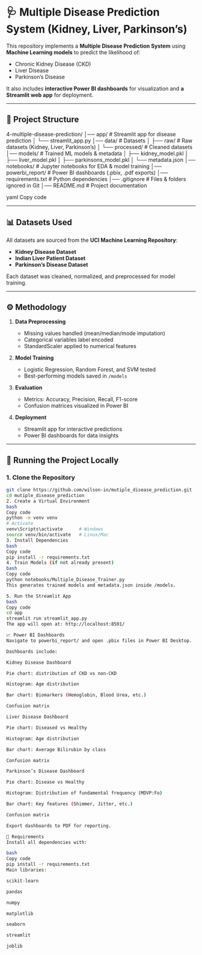 # 🩺 Multiple Disease Prediction System (Kidney, Liver, Parkinson’s)

This repository implements a **Multiple Disease Prediction System** using **Machine Learning models** to predict the likelihood of:
- Chronic Kidney Disease (CKD)  
- Liver Disease  
- Parkinson’s Disease  

It also includes **interactive Power BI dashboards** for visualization and **a Streamlit web app** for deployment.

---

## 📂 Project Structure
4-multiple-disease-prediction/
│── app/ # Streamlit app for disease prediction
│ └── streamlit_app.py
│── data/ # Datasets
│ ├── raw/ # Raw datasets (Kidney, Liver, Parkinson’s)
│ └── processed/ # Cleaned datasets
│── models/ # Trained ML models & metadata
│ ├── kidney_model.pkl
│ ├── liver_model.pkl
│ ├── parkinsons_model.pkl
│ └── metadata.json
│── notebooks/ # Jupyter notebooks for EDA & model training
│── powerbi_report/ # Power BI dashboards (.pbix, .pdf exports)
│── requirements.txt # Python dependencies
│── .gitignore # Files & folders ignored in Git
│── README.md # Project documentation

yaml
Copy code

---

## 📊 Datasets Used
All datasets are sourced from the **UCI Machine Learning Repository**:  
- **Kidney Disease Dataset**  
- **Indian Liver Patient Dataset**  
- **Parkinson’s Disease Dataset**  

Each dataset was cleaned, normalized, and preprocessed for model training.

---

## ⚙️ Methodology
1. **Data Preprocessing**
   - Missing values handled (mean/median/mode imputation)
   - Categorical variables label encoded
   - StandardScaler applied to numerical features

2. **Model Training**
   - Logistic Regression, Random Forest, and SVM tested
   - Best-performing models saved in `/models`

3. **Evaluation**
   - Metrics: Accuracy, Precision, Recall, F1-score
   - Confusion matrices visualized in Power BI

4. **Deployment**
   - Streamlit app for interactive predictions
   - Power BI dashboards for data insights

---

## 🚀 Running the Project Locally

### 1. Clone the Repository
```bash
git clone https://github.com/wilson-in/mutiple_disease_prediction.git
cd mutiple_disease_prediction
2. Create a Virtual Environment
bash
Copy code
python -m venv venv
# Activate
venv\Scripts\activate      # Windows
source venv/bin/activate   # Linux/Mac
3. Install Dependencies
bash
Copy code
pip install -r requirements.txt
4. Train Models (if not already present)
bash
Copy code
python notebooks/Multiple_Disease_Trainer.py
This generates trained models and metadata.json inside /models.

5. Run the Streamlit App
bash
Copy code
cd app
streamlit run streamlit_app.py
The app will open at: http://localhost:8501/

📈 Power BI Dashboards
Navigate to powerbi_report/ and open .pbix files in Power BI Desktop.

Dashboards include:

Kidney Disease Dashboard

Pie chart: distribution of CKD vs non-CKD

Histogram: Age distribution

Bar chart: Biomarkers (Hemoglobin, Blood Urea, etc.)

Confusion matrix

Liver Disease Dashboard

Pie chart: Diseased vs Healthy

Histogram: Age distribution

Bar chart: Average Bilirubin by class

Confusion matrix

Parkinson’s Disease Dashboard

Pie chart: Disease vs Healthy

Histogram: Distribution of fundamental frequency (MDVP:Fo)

Bar chart: Key features (Shimmer, Jitter, etc.)

Confusion matrix

Export dashboards to PDF for reporting.

📜 Requirements
Install all dependencies with:

bash
Copy code
pip install -r requirements.txt
Main libraries:

scikit-learn

pandas

numpy

matplotlib

seaborn

streamlit

joblib

